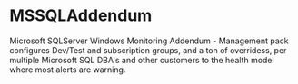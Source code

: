 # MSSQLAddendum
Microsoft SQLServer Windows Monitoring Addendum - Management pack configures Dev/Test and subscription groups, and a ton of overridess, per multiple Microsoft SQL DBA's and other customers to the health model where most alerts are warning.
